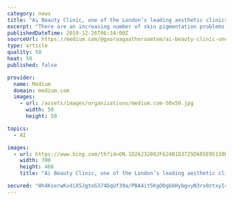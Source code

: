 ```yaml
---
category: news
title: "Ai Beauty Clinic, one of the London’s leading aesthetic clinics joins CynoSure to launch PicoSure® laser"
excerpt: "There are an increasing number of skin pigmentation problems due to influence of many factors such as people’s living habits and environment. On October 17, 2019, Ai Beauty Clinic, a well-established aesthetic clinic based at Oxford Street, the center of London entered into a partnership with CynoSure to launch PicoSure® laser treatments for ..."
publishedDateTime: 2019-12-26T06:34:00Z
sourceUrl: https://medium.com/@gaoraagaathoraamtom/ai-beauty-clinic-one-of-the-londons-leading-aesthetic-clinics-joins-cynosure-to-launch-picosure-38f2100ccce8
type: article
quality: 50
heat: 50
published: false

provider:
  name: Medium
  domain: medium.com
  images:
    - url: /assets/images/organizations/medium.com-50x50.jpg
      width: 50
      height: 50

topics:
  - AI

images:
  - url: https://www.bing.com/th?id=ON.1D26232802F624B1D3725D685E95130B
    width: 700
    height: 466
    title: "Ai Beauty Clinic, one of the London’s leading aesthetic clinics joins CynoSure to launch PicoSure® laser"

secured: "Hh4KserwKvdiX5JgtoG374DqUf39a/PBA4iY5KgOOgbbHybgvyN3rx0ztxyI4RM34cK/06kTybxfZILE1R8xYdLgfGnLXA+WbGO2IqZoj2dUiXWsrvpzBEWbpB/TgBkqifTwvzFiIcxk2b5uVtsCLQCRwmYWohurB4H5xXYPTr3pwX5EyhpdvpT00EcjcHDjcUrOXMGEif58g49peO2Qbj8DAZJ/YTEEzu/NxsmPKXHgxUdyRxcgytg0KdhKoeyi2JLz2nCAmTCEryx7hYog0w==;f8K2suyigjKB8CsX6P342A=="
---
```


